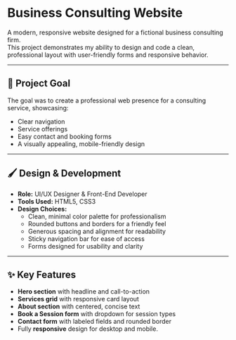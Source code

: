 # Business Consulting Website

A modern, responsive website designed for a fictional business consulting firm.  
This project demonstrates my ability to design and code a clean, professional layout with user-friendly forms and responsive behavior.

---

## 🎯 Project Goal
The goal was to create a professional web presence for a consulting service, showcasing:
- Clear navigation
- Service offerings
- Easy contact and booking forms
- A visually appealing, mobile-friendly design

---

## 🖌 Design & Development
- **Role:** UI/UX Designer & Front-End Developer  
- **Tools Used:** HTML5, CSS3  
- **Design Choices:**
  - Clean, minimal color palette for professionalism
  - Rounded buttons and borders for a friendly feel
  - Generous spacing and alignment for readability
  - Sticky navigation bar for ease of access
  - Forms designed for usability and clarity

---

## ✨ Key Features
- **Hero section** with headline and call-to-action
- **Services grid** with responsive card layout
- **About section** with centered, concise text
- **Book a Session form** with dropdown for session types
- **Contact form** with labeled fields and rounded border
- Fully **responsive** design for desktop and mobile.
